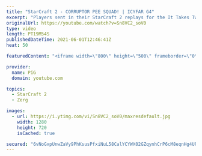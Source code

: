 ```yaml
---
title: "StarCraft 2 - CORRUPTOR PEE SQUAD! | ICYFAR G4"
excerpt: "Players sent in their StarCraft 2 replays for the It Takes Two to Tango ICYFAR challenge! Here’s a fun game of ZvZ completing the challenge. You could almost say its a budget Serral vs Reynor.................   NEW ICYFAR CHALLENGE: \"Knife Fight in a Sauna\" - You're not allowed to go past 35 workers"
originalUrl: https://youtube.com/watch?v=Sn8VC2_soV0
type: video
length: PT19M54S
publishedDateTime: 2021-06-01T12:46:41Z
heat: 50

featuredContent: "<iframe width=\"800\" height=\"500\" frameborder=\"0\" src=\"https://www.youtube.com/embed/Sn8VC2_soV0\" allow=\"accelerometer; autoplay; encrypted-media; gyroscope; picture-in-picture\" allowfullscreen></iframe>"

provider:
  name: PiG
  domain: youtube.com

topics:
  - StarCraft 2
  - Zerg

images:
  - url: https://i.ytimg.com/vi/Sn8VC2_soV0/maxresdefault.jpg
    width: 1280
    height: 720
    isCached: true

secured: "6vNoGxpUnwZaVy9PhKsusPfxiNuL58CalYCYWX02GZqynhCrP6cM8eqnHg4URU7B8GztMp0ZW2a+VhLTrY14NFZVyEmzm5wB+w3/nSbLGlSWiZW6Tsb8njnvWZNRcT+TiVA6eJqg4yBdjsQ+9F9KFRI3fzIpsK+LXPr9HitFEWSTC9URdogQRSQ+CtEau6WdYWjM5wDqXwsmK+2LfwLD/UBEUMRPnQDAhjvPWDeSIoNBqIhZthAtJfHScm6SYriqLWUmUigzdcLCj6ruu8wFzgc6zHtCayBgLqeimgDyhksxiPdnd8PSsd6KZRWzx9wYsrx4W3kptayn0mK8TcIK4E+KkSloxKdbR3nrj0kj5S6ccmh4a9id1172YyS6ily+LqphxdzjSFnF8Xu16xiffrKwi2Zh2YR1YbE3QQd2Yxs=;o9jWLRJY62MtSw6GMdVXkw=="
---
```


